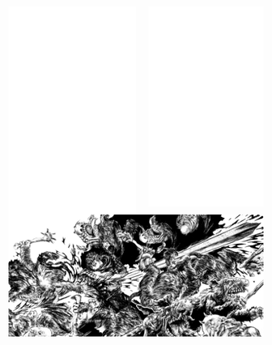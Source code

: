 
<a href="https://github.com/niccolo-fato" target="_blank"> <img align="left" width="50%" src="metrics.svg"> </a>
<a href="https://anilist.co/user/Nick666/" target="_blank"> <img align="right" width="45%" src="metrics.personal.anilist.svg" alt="cplusplus" /> </a>
<a><img align="center" width="1000" src="./photos/gatsu2.png"></a>



